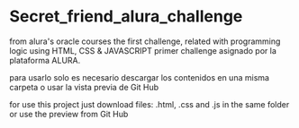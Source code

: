# Secret_friend_alura_challenge
from alura's oracle courses the first challenge, related with programming logic using HTML, CSS &amp; JAVASCRIPT
primer challenge asignado por la plataforma ALURA. 

para usarlo solo es necesario descargar los contenidos en una misma carpeta o usar la vista previa de Git Hub

for use this project just download files: .html, .css and .js in the same folder or use the preview from Git Hub 
